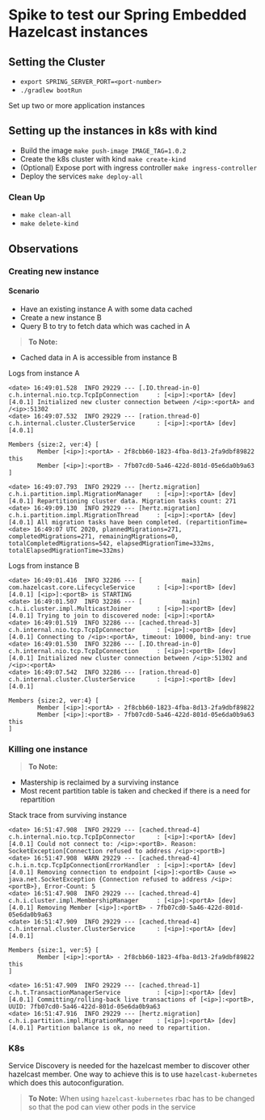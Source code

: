 # Spike to test our Spring Embedded Hazelcast instances

## Setting the Cluster 

- `export SPRING_SERVER_PORT=<port-number>`
- `./gradlew bootRun`

Set up two or more application instances

## Setting up the instances in k8s with kind

- Build the image `make push-image IMAGE_TAG=1.0.2`
- Create the k8s cluster with kind `make create-kind`
- (Optional) Expose port with ingress controller `make ingress-controller`
- Deploy the services `make deploy-all`

### Clean Up

- `make clean-all`
- `make delete-kind`

## Observations

### Creating new instance

#### Scenario

- Have an existing instance A with some data cached
- Create a new instance B
- Query B to try to fetch data which was cached in A

> **To Note:**
  - Cached data in A is accessible from instance B

Logs from instance A

```
<date> 16:49:01.528  INFO 29229 --- [.IO.thread-in-0] c.h.internal.nio.tcp.TcpIpConnection     : [<ip>]:<portA> [dev] [4.0.1] Initialized new cluster connection between /<ip>:<portA> and /<ip>:51302
<date> 16:49:07.532  INFO 29229 --- [ration.thread-0] c.h.internal.cluster.ClusterService      : [<ip>]:<portA> [dev] [4.0.1]

Members {size:2, ver:4} [
        Member [<ip>]:<portA> - 2f8cbb60-1823-4fba-8d13-2fa9dbf89822 this
        Member [<ip>]:<portB> - 7fb07cd0-5a46-422d-801d-05e6da0b9a63
]

<date> 16:49:07.793  INFO 29229 --- [hertz.migration] c.h.i.partition.impl.MigrationManager    : [<ip>]:<portA> [dev] [4.0.1] Repartitioning cluster data. Migration tasks count: 271
<date> 16:49:09.130  INFO 29229 --- [hertz.migration] c.h.i.partition.impl.MigrationThread     : [<ip>]:<portA> [dev] [4.0.1] All migration tasks have been completed. (repartitionTime=<date> 16:49:07 UTC 2020, plannedMigrations=271, completedMigrations=271, remainingMigrations=0, totalCompletedMigrations=542, elapsedMigrationTime=332ms, totalElapsedMigrationTime=332ms)
```

Logs from instance B

```
<date> 16:49:01.416  INFO 32286 --- [           main] com.hazelcast.core.LifecycleService      : [<ip>]:<portB> [dev] [4.0.1] [<ip>]:<portB> is STARTING
<date> 16:49:01.507  INFO 32286 --- [           main] c.h.i.cluster.impl.MulticastJoiner       : [<ip>]:<portB> [dev] [4.0.1] Trying to join to discovered node: [<ip>]:<portA>
<date> 16:49:01.519  INFO 32286 --- [cached.thread-3] c.h.internal.nio.tcp.TcpIpConnector      : [<ip>]:<portB> [dev] [4.0.1] Connecting to /<ip>:<portA>, timeout: 10000, bind-any: true
<date> 16:49:01.530  INFO 32286 --- [.IO.thread-in-0] c.h.internal.nio.tcp.TcpIpConnection     : [<ip>]:<portB> [dev] [4.0.1] Initialized new cluster connection between /<ip>:51302 and /<ip>:<portA>
<date> 16:49:07.542  INFO 32286 --- [ration.thread-0] c.h.internal.cluster.ClusterService      : [<ip>]:<portB> [dev] [4.0.1]

Members {size:2, ver:4} [
        Member [<ip>]:<portA> - 2f8cbb60-1823-4fba-8d13-2fa9dbf89822
        Member [<ip>]:<portB> - 7fb07cd0-5a46-422d-801d-05e6da0b9a63 this
]

```


### Killing one instance

> **To Note:**
  - Mastership is reclaimed by a surviving instance
  - Most recent partition table is taken and checked if there is a need for repartition

Stack trace from surviving instance

```
<date> 16:51:47.908  INFO 29229 --- [cached.thread-4] c.h.internal.nio.tcp.TcpIpConnector      : [<ip>]:<portA> [dev] [4.0.1] Could not connect to: /<ip>:<portB>. Reason: SocketException[Connection refused to address /<ip>:<portB>]
<date> 16:51:47.908  WARN 29229 --- [cached.thread-4] c.h.i.n.tcp.TcpIpConnectionErrorHandler  : [<ip>]:<portA> [dev] [4.0.1] Removing connection to endpoint [<ip>]:<portB> Cause => java.net.SocketException {Connection refused to address /<ip>:<portB>}, Error-Count: 5
<date> 16:51:47.908  INFO 29229 --- [cached.thread-4] c.h.i.cluster.impl.MembershipManager     : [<ip>]:<portA> [dev] [4.0.1] Removing Member [<ip>]:<portB> - 7fb07cd0-5a46-422d-801d-05e6da0b9a63
<date> 16:51:47.909  INFO 29229 --- [cached.thread-4] c.h.internal.cluster.ClusterService      : [<ip>]:<portA> [dev] [4.0.1]

Members {size:1, ver:5} [
        Member [<ip>]:<portA> - 2f8cbb60-1823-4fba-8d13-2fa9dbf89822 this
]

<date> 16:51:47.909  INFO 29229 --- [cached.thread-1] c.h.t.TransactionManagerService          : [<ip>]:<portA> [dev] [4.0.1] Committing/rolling-back live transactions of [<ip>]:<portB>, UUID: 7fb07cd0-5a46-422d-801d-05e6da0b9a63
<date> 16:51:47.916  INFO 29229 --- [hertz.migration] c.h.i.partition.impl.MigrationManager    : [<ip>]:<portA> [dev] [4.0.1] Partition balance is ok, no need to repartition.
```

### K8s

Service Discovery is needed for the hazelcast member to discover other hazelcast member. One way to achieve this
is to use `hazelcast-kubernetes` which does this autoconfiguration.

> **To Note:** When using `hazelcast-kubernetes` rbac has to be changed so that the pod can view other pods in the service
